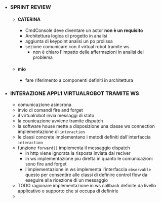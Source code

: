 - ### SPRINT REVIEW
	- #### CATERINA
		- CmdConsole deve diventare un actor  **non è un requisito**
		- Architettura logica di progetto in analisi
		- aggiunta di keypoint analisi un po prolissa
		- sezione comunicare con il virtual robot tramite ws
			- non è chiaro l'impatto delle affermazioni in analisi del problema
	- #### mio
		- fare riferimento a componenti definiti in architettura
- ### INTERAZIONE APPL1 VIRTUALROBOT TRAMITE WS
	- comunicazione asincrona
	- invio di comandi fire and forget
	- il virtualrobot invia messaggi di stato
	- la counicazione avviene tramite dispatch
	- la software house mette a disposizione una classe ws connection implementazione di `interaction`
	- le classi concrete implementano i metodi definiti dall'interfaccia `interaction`
	- funzione `forward()` implementa il messaggio dispatch
		- in http viene ignorata la risposta inviata dal reciver
		- in ws implementazione piu diretta in quanto le comunicazioni sono fire and forget
		- l'implementazione in ws implementa l'interfaccia `observable` questo per consentire alle classi di definire control flow da eseguire alla ricezione di un messaggio
	- TODO ragionare implementazione in ws callback definite da livello applicativo o supporto  che si occupa di definirle
	-